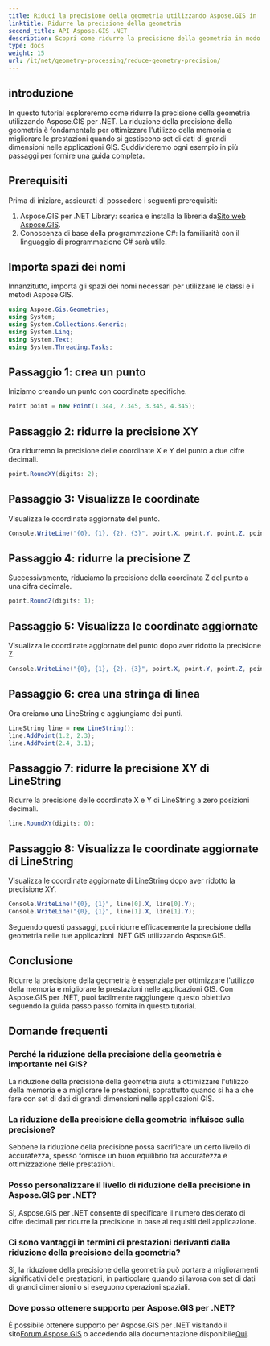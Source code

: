 ```yaml
---
title: Riduci la precisione della geometria utilizzando Aspose.GIS in .NET
linktitle: Ridurre la precisione della geometria
second_title: API Aspose.GIS .NET
description: Scopri come ridurre la precisione della geometria in modo efficiente nelle applicazioni .NET GIS utilizzando Aspose.GIS per migliorare le prestazioni e l'ottimizzazione della memoria.
type: docs
weight: 15
url: /it/net/geometry-processing/reduce-geometry-precision/
---
```

## introduzione
In questo tutorial esploreremo come ridurre la precisione della geometria utilizzando Aspose.GIS per .NET. La riduzione della precisione della geometria è fondamentale per ottimizzare l'utilizzo della memoria e migliorare le prestazioni quando si gestiscono set di dati di grandi dimensioni nelle applicazioni GIS. Suddivideremo ogni esempio in più passaggi per fornire una guida completa.
## Prerequisiti
Prima di iniziare, assicurati di possedere i seguenti prerequisiti:
1.  Aspose.GIS per .NET Library: scarica e installa la libreria da[Sito web Aspose.GIS](https://releases.aspose.com/gis/net/).
2. Conoscenza di base della programmazione C#: la familiarità con il linguaggio di programmazione C# sarà utile.
## Importa spazi dei nomi
Innanzitutto, importa gli spazi dei nomi necessari per utilizzare le classi e i metodi Aspose.GIS.
```csharp
using Aspose.Gis.Geometries;
using System;
using System.Collections.Generic;
using System.Linq;
using System.Text;
using System.Threading.Tasks;
```

## Passaggio 1: crea un punto
Iniziamo creando un punto con coordinate specifiche.
```csharp
Point point = new Point(1.344, 2.345, 3.345, 4.345);
```
## Passaggio 2: ridurre la precisione XY
Ora ridurremo la precisione delle coordinate X e Y del punto a due cifre decimali.
```csharp
point.RoundXY(digits: 2);
```
## Passaggio 3: Visualizza le coordinate
Visualizza le coordinate aggiornate del punto.
```csharp
Console.WriteLine("{0}, {1}, {2}, {3}", point.X, point.Y, point.Z, point.M);
```
## Passaggio 4: ridurre la precisione Z
Successivamente, riduciamo la precisione della coordinata Z del punto a una cifra decimale.
```csharp
point.RoundZ(digits: 1);
```
## Passaggio 5: Visualizza le coordinate aggiornate
Visualizza le coordinate aggiornate del punto dopo aver ridotto la precisione Z.
```csharp
Console.WriteLine("{0}, {1}, {2}, {3}", point.X, point.Y, point.Z, point.M);
```
## Passaggio 6: crea una stringa di linea
Ora creiamo una LineString e aggiungiamo dei punti.
```csharp
LineString line = new LineString();
line.AddPoint(1.2, 2.3);
line.AddPoint(2.4, 3.1);
```
## Passaggio 7: ridurre la precisione XY di LineString
Ridurre la precisione delle coordinate X e Y di LineString a zero posizioni decimali.
```csharp
line.RoundXY(digits: 0);
```
## Passaggio 8: Visualizza le coordinate aggiornate di LineString
Visualizza le coordinate aggiornate di LineString dopo aver ridotto la precisione XY.
```csharp
Console.WriteLine("{0}, {1}", line[0].X, line[0].Y);
Console.WriteLine("{0}, {1}", line[1].X, line[1].Y);
```
Seguendo questi passaggi, puoi ridurre efficacemente la precisione della geometria nelle tue applicazioni .NET GIS utilizzando Aspose.GIS.
## Conclusione
Ridurre la precisione della geometria è essenziale per ottimizzare l'utilizzo della memoria e migliorare le prestazioni nelle applicazioni GIS. Con Aspose.GIS per .NET, puoi facilmente raggiungere questo obiettivo seguendo la guida passo passo fornita in questo tutorial.
## Domande frequenti
### Perché la riduzione della precisione della geometria è importante nei GIS?
La riduzione della precisione della geometria aiuta a ottimizzare l'utilizzo della memoria e a migliorare le prestazioni, soprattutto quando si ha a che fare con set di dati di grandi dimensioni nelle applicazioni GIS.
### La riduzione della precisione della geometria influisce sulla precisione?
Sebbene la riduzione della precisione possa sacrificare un certo livello di accuratezza, spesso fornisce un buon equilibrio tra accuratezza e ottimizzazione delle prestazioni.
### Posso personalizzare il livello di riduzione della precisione in Aspose.GIS per .NET?
Sì, Aspose.GIS per .NET consente di specificare il numero desiderato di cifre decimali per ridurre la precisione in base ai requisiti dell'applicazione.
### Ci sono vantaggi in termini di prestazioni derivanti dalla riduzione della precisione della geometria?
Sì, la riduzione della precisione della geometria può portare a miglioramenti significativi delle prestazioni, in particolare quando si lavora con set di dati di grandi dimensioni o si eseguono operazioni spaziali.
### Dove posso ottenere supporto per Aspose.GIS per .NET?
 È possibile ottenere supporto per Aspose.GIS per .NET visitando il sito[Forum Aspose.GIS](https://forum.aspose.com/c/gis/33) o accedendo alla documentazione disponibile[Qui](https://reference.aspose.com/gis/net/).